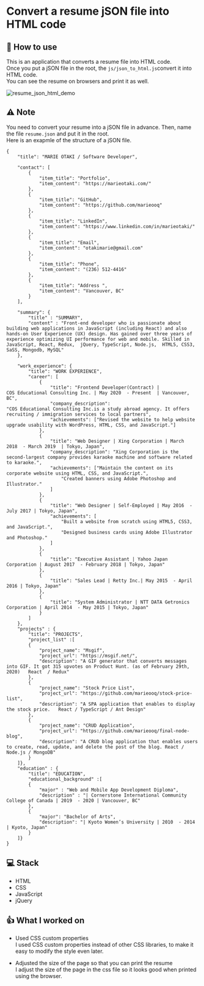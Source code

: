 # Convert a resume jSON file into HTML code

## :book: How to use

This is an application that converts a resume file into HTML code.<br>
Once you put a jSON file in the root, the `js/json_to_html.js`convert it into HTML code.<br>
You can see the resume on browsers and print it as well.

![resume_json_html_demo](https://user-images.githubusercontent.com/33252783/90581668-a8117000-e180-11ea-8705-bbc3dde7fcef.gif)


## :warning: Note

You need to convert your resume into a jSON file in advance. Then, name the file `resume.json` and put it in the root.<br>
Here is an exapmle of the structure of a jSON file.

```
{
    "title": "MARIE OTAKI / Software Developer",

    "contact": [
        {
            "item_title": "Portfolio",
            "item_content": "https://marieotaki.com/"
        },
        {
            "item_title": "GitHub",
            "item_content": "https://github.com/marieooq"
        },
        {
            "item_title": "LinkedIn",
            "item_content": "https://www.linkedin.com/in/marieotaki/"
        },
        {
            "item_title": "Email",
            "item_content": "otakimarie@gmail.com"
        },
        {
            "item_title": "Phone",
            "item_content": "(236) 512-4416"
        },
        {
            "item_title": "Address ",
            "item_content": "Vancouver, BC"
        }
    ],

    "summary": {
        "title" : "SUMMARY",
        "content" : "Front-end developer who is passionate about building web applications in JavaScript (including React) and also hands-on User Experience (UX) design. Has gained over three years of experience optimizing UI performance for web and mobile. Skilled in JavaScript, React, Redux,  jQuery, TypeScript, Node.js,  HTML5, CSS3, SaSS, Mongodb, MySQL"
    },

    "work_experience": {
        "title": "WORK EXPERIENCE",
        "career": [
            {
                "title": "Frontend Developer(Contract) | COS Educational Consulting Inc. | May 2020  - Present  | Vancouver, BC",
                "company_description": "COS Educational Consulting Inc.is a study abroad agency. It offers recruiting / immigration services to local partners",
                "achievements": ["Revised the website to help website upgrade usability with WordPress, HTML, CSS, and JavaScript."]
            },
            {
                "title": "Web Designer | Xing Corporation | March 2018  - March 2019  | Tokyo, Japan",
                "company_description": "Xing Corporation is the second-largest company provides karaoke machine and software related to karaoke.",
                "achievements": ["Maintain the content on its corporate website using HTML, CSS, and JavaScript.",
                    "Created banners using Adobe Photoshop and Illustrator."
                ]
            },
            {
                "title": "Web Designer | Self-Employed | May 2016  - July 2017 | Tokyo, Japan",
                "achievements": [
                    "Built a website from scratch using HTML5, CSS3, and JavaScript.",
                    "Designed business cards using Adobe Illustrator and Photoshop."
                ]
            },
            {
                "title": "Executive Assistant | Yahoo Japan Corporation | August 2017  - February 2018 | Tokyo, Japan"
            },
            {
                "title": "Sales Lead | Retty Inc.| May 2015  - April 2016 | Tokyo, Japan"
            },
            {
                "title": "System Administrator | NTT DATA Getronics Corporation | April 2014  - May 2015 | Tokyo, Japan"
            }   
        ]
    },
    "projects" : {
        "title": "PROJECTS",
        "project_list" :[
        {
            "project_name": "Msgif",
            "project_url": "https://msgif.net/",
            "description": "A GIF generator that converts messages into GIF. It got 315 upvotes on Product Hunt. (as of February 29th, 2020)   React  / Redux" 
        },
        {
            "project_name": "Stock Price List",
            "project_url": "https://github.com/marieooq/stock-price-list",
            "description": "A SPA application that enables to display the stock price.   React / TypeScript / Ant Design"
        },
        {
            "project_name": "CRUD Application",
            "project_url": "https://github.com/marieooq/final-node-blog",
            "description": "A CRUD blog application that enables users to create, read, update, and delete the post of the blog. React / Node.js / MongoDB"
        }
    ]},
    "education" : {
        "title": "EDUCATION",
        "educational_background" :[
        {
            "major" : "Web and Mobile App Development Diploma",
            "description" : "| Cornerstone International Community College of Canada | 2019  - 2020 | Vancouver, BC"
        },
        {
            "major": "Bachelor of Arts",
            "description": "| Kyoto Women’s University | 2010  - 2014 | Kyoto, Japan"
        }
    ]}
}
```


## :computer: Stack

- HTML
- CSS
- JavaScript
- jQuery

## :thumbsup: What I worked on

- Used CSS custom properties <br>
  I used CSS custom properties instead of other CSS libraries, to make it easy to modify the style even later.

- Adjusted the size of the page so that you can print the resume <br>
  I adjust the size of the page in the css file so it looks good when printed using the browser.
